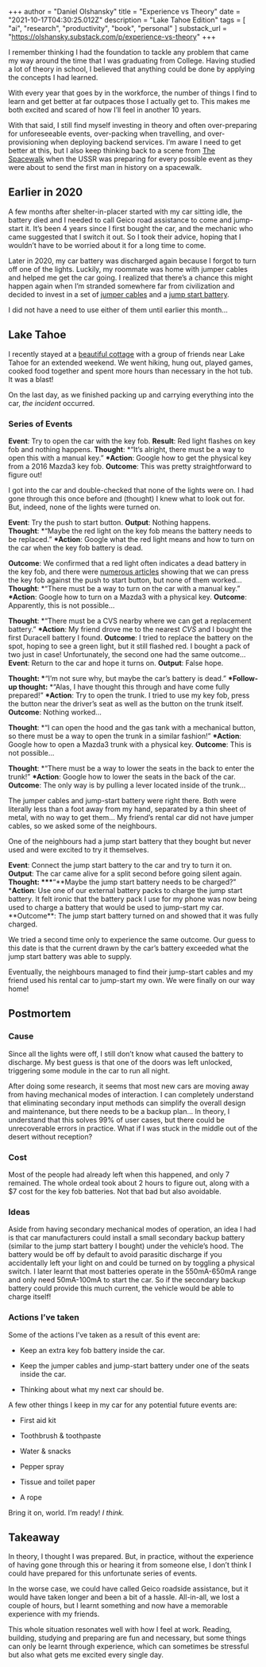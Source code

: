 +++
author = "Daniel Olshansky"
title = "Experience vs Theory"
date = "2021-10-17T04:30:25.012Z"
description = "Lake Tahoe Edition"
tags = [
    "ai", "research", "productivity", "book", "personal"
]
substack_url = "https://olshansky.substack.com/p/experience-vs-theory"
+++

I remember thinking I had the foundation to tackle any problem that came my way around the time that I was graduating from College. Having studied a lot of theory in school, I believed that anything could be done by applying the concepts I had learned.

With every year that goes by in the workforce, the number of things I find to learn and get better at far outpaces those I actually get to. This makes me both excited and scared of how I’ll feel in another 10 years.

With that said, I still find myself investing in theory and often over-preparing for unforeseeable events, over-packing when travelling, and over-provisioning when deploying backend services. I’m aware I need to get better at this, but I also keep thinking back to a scene from [The Spacewalk](https://www.rottentomatoes.com/m/spacewalk) when the USSR was preparing for every possible event as they were about to send the first man in history on a spacewalk.

## Earlier in 2020

A few months after shelter-in-placer started with my car sitting idle, the battery died and I needed to call Geico road assistance to come and jump-start it. It’s been 4 years since I first bought the car, and the mechanic who came suggested that I switch it out. So I took their advice, hoping that I wouldn’t have to be worried about it for a long time to come.

Later in 2020, my car battery was discharged again because I forgot to turn off one of the lights. Luckily, my roommate was home with jumper cables and helped me get the car going. I realized that there’s a chance this might happen again when I’m stranded somewhere far from civilization and decided to invest in a set of [jumper cables](https://www.amazon.com/gp/product/B079LHNH8D/ref=ppx_yo_dt_b_search_asin_title?ie=UTF8&psc=1) and a [jump start battery](https://www.amazon.com/Starter-12800mAh-Portable-Engines-Battery/dp/B07NPL6MJP/ref=sr_1_1_sspa?dchild=1&keywords=Roav+Jump+Starter+Pro%2C&qid=1634440022&sr=8-1-spons&psc=1&spLa=ZW5jcnlwdGVkUXVhbGlmaWVyPUExVlNKRUlKNDFVNEJXJmVuY3J5cHRlZElkPUEwMDE0NzAzM0oySDU0MkdWQTVRViZlbmNyeXB0ZWRBZElkPUExMDE4NDEwM08yWVNUWFJKV080QiZ3aWRnZXROYW1lPXNwX2F0ZiZhY3Rpb249Y2xpY2tSZWRpcmVjdCZkb05vdExvZ0NsaWNrPXRydWU=).

I did not have a need to use either of them until earlier this month...

## Lake Tahoe

I recently stayed at a [beautiful cottage](https://www.airbnb.com/rooms/10012754) with a group of friends near Lake Tahoe for an extended weekend. We went hiking, hung out, played games, cooked food together and spent more hours than necessary in the hot tub. It was a blast!

On the last day, as we finished packing up and carrying everything into the car, *the incident* occurred.

### Series of Events

**Event**: Try to open the car with the key fob.
**Result**: Red light flashes on key fob and nothing happens.
**Thought**: \*“It’s alright, there must be a way to open this with a manual key.”
**\*Action**: Google how to get the physical key from a 2016 Mazda3 key fob.
**Outcome**: This was pretty straightforward to figure out!

I got into the car and double-checked that none of the lights were on. I had gone through this once before and (thought) I knew what to look out for. But, indeed, none of the lights were turned on.

**Event**: Try the push to start button.
**Output**: Nothing happens.
**Thought**: \*“Maybe the red light on the key fob means the battery needs to be replaced.”
**\*Action**: Google what the red light means and how to turn on the car when the key fob battery is dead.

**Outcome**: We confirmed that a red light often indicates a dead battery in the key fob, and there were [numerous articles](https://www.mazdausa.com/static/manuals/2018/mazda3/contents/05010201.html#:~:text=Touch%20the%20push%20button%20start,of%20the%20key%20facing%20up.) showing that we can press the key fob against the push to start button, but none of them worked…
**Thought**: \*“There must be a way to turn on the car with a manual key.”
**\*Action**: Google how to turn on a Mazda3 with a physical key.
**Outcome**: Apparently, this is not possible…

**Thought**: \*“There must be a CVS nearby where we can get a replacement battery.”
**\*Action**: My friend drove me to the nearest _CVS_ and I bought the first Duracell battery I found.
**Outcome**: I tried to replace the battery on the spot, hoping to see a green light, but it still flashed red. I bought a pack of two just in case! Unfortunately, the second one had the same outcome…
**Event**: Return to the car and hope it turns on.
**Output**: False hope.

**Thought: \***“I’m not sure why, but maybe the car’s battery is dead.”
**\*Follow-up thought:** \*“Alas, I have thought this through and have come fully prepared!”
**\*Action**: Try to open the trunk. I tried to use my key fob, press the button near the driver’s seat as well as the button on the trunk itself.
**Outcome**: Nothing worked…

**Thought**: \*“I can open the hood and the gas tank with a mechanical button, so there must be a way to open the trunk in a similar fashion!”
**\*Action**: Google how to open a Mazda3 trunk with a physical key.
**Outcome**: This is not possible…

**Thought**: \*“There must be a way to lower the seats in the back to enter the trunk!”
**\*Action**: Google how to lower the seats in the back of the car.
**Outcome**: The only way is by pulling a lever located inside of the trunk…

The jumper cables and jump-start battery were right there. Both were literally less than a foot away from my hand, separated by a thin sheet of metal, with no way to get them… My friend’s rental car did not have jumper cables, so we asked some of the neighbours.

One of the neighbours had a jump start battery that they bought but never used and were excited to try it themselves.

**Event**: Connect the jump start battery to the car and try to turn it on.
**Output**: The car came alive for a split second before going silent again.
**Thought: \*\*\***“**Maybe the jump start battery needs to be charged?” \***Action**: Use one of our external battery packs to charge the jump start battery. It felt ironic that the battery pack I use for my phone was now being used to charge a battery that would be used to jump-start my car.
**Outcome\*\*: The jump start battery turned on and showed that it was fully charged.

We tried a second time only to experience the same outcome. Our guess to this date is that the current drawn by the car’s battery exceeded what the jump start battery was able to supply.

Eventually, the neighbours managed to find their jump-start cables and my friend used his rental car to jump-start my own. We were finally on our way home!

## Postmortem

### Cause

Since all the lights were off, I still don’t know what caused the battery to discharge. My best guess is that one of the doors was left unlocked, triggering some module in the car to run all night.

After doing some research, it seems that most new cars are moving away from having mechanical modes of interaction. I can completely understand that eliminating secondary input methods can simplify the overall design and maintenance, but there needs to be a backup plan... In theory, I understand that this solves 99% of user cases, but there could be unrecoverable errors in practice. What if I was stuck in the middle out of the desert without reception?

### Cost

Most of the people had already left when this happened, and only 7 remained. The whole ordeal took about 2 hours to figure out, along with a $7 cost for the key fob batteries. Not that bad but also avoidable.

### Ideas

Aside from having secondary mechanical modes of operation, an idea I had is that car manufacturers could install a small secondary backup battery (similar to the jump start battery I bought) under the vehicle’s hood. The battery would be off by default to avoid parasitic discharge if you accidentally left your light on and could be turned on by toggling a physical switch. I later learnt that most batteries operate in the 550mA-650mA range and only need 50mA-100mA to start the car. So if the secondary backup battery could provide this much current, the vehicle would be able to charge itself!

### Actions I’ve taken

Some of the actions I’ve taken as a result of this event are:

- Keep an extra key fob battery inside the car.

- Keep the jumper cables and jump-start battery under one of the seats inside the car.

- Thinking about what my next car should be.

A few other things I keep in my car for any potential future events are:

- First aid kit

- Toothbrush & toothpaste

- Water & snacks

- Pepper spray

- Tissue and toilet paper

- A rope

Bring it on, world. I’m ready! *I think.*

## Takeaway

In theory, I thought I was prepared. But, in practice, without the experience of having gone through this or hearing it from someone else, I don’t think I could have prepared for this unfortunate series of events.

In the worse case, we could have called Geico roadside assistance, but it would have taken longer and been a bit of a hassle. All-in-all, we lost a couple of hours, but I learnt something and now have a memorable experience with my friends.

This whole situation resonates well with how I feel at work. Reading, building, studying and preparing are fun and necessary, but some things can only be learnt through experience, which can sometimes be stressful but also what gets me excited every single day.
